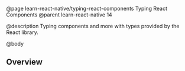 @page learn-react-native/typing-react-components Typing React Components
@parent learn-react-native 14

@description Typing components and more with types provided by the React library.

@body

## Overview